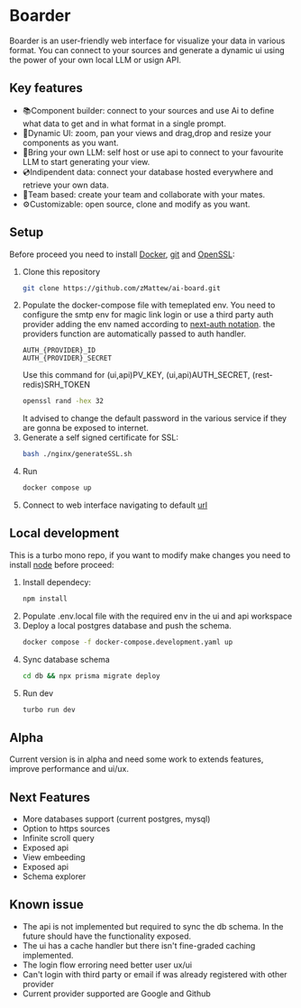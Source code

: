 # Boarder
Boarder is an user-friendly web interface for visualize your data in various format. You can connect to your sources and generate a dynamic ui using the power of your own local LLM or usign API.

## Key features
- 📚Component builder: connect to your sources and use Ai to define what data to get and in what format in a single prompt.
- 📱Dynamic UI: zoom, pan your views and drag,drop and resize your components as you want.
- 🧩Bring your own LLM: self host or use api to connect to your favourite LLM to start generating your view.
- 💿Indipendent data: connect your database hosted everywhere and retrieve your own data. 
- 🤝Team based: create your team and collaborate with your mates.
- ⚙️Customizable: open source, clone and modify as you want.

## Setup
Before proceed you need to install [Docker](https://www.docker.com/), [git](https://git-scm.com/downloads) and [OpenSSL](https://openssl-library.org/source/):
1. Clone this repository
   ```bash
   git clone https://github.com/zMattew/ai-board.git
   ```
2. Populate the docker-compose file with temeplated env.
   You need to configure the smtp env for magic link login or use a third party auth provider adding the env named according to [next-auth notation](https://authjs.dev/getting-started/authentication/oauth).
   the providers function are automatically passed to auth handler.
   ```dockercompose
   AUTH_{PROVIDER}_ID
   AUTH_{PROVIDER}_SECRET
   ```
   Use this command for (ui,api)PV_KEY, (ui,api)AUTH_SECRET, (rest-redis)SRH_TOKEN
   ```bash
   openssl rand -hex 32
   ```
   It advised to change the default password in the various service if they are gonna be exposed to internet.
4. Generate a self signed certificate for SSL:
   ```bash
   bash ./nginx/generateSSL.sh 
   ```
5. Run
   ```bash
   docker compose up
   ```
6. Connect to web interface navigating to default [url](https://localhost/home)
  
## Local development
This is a turbo mono repo, if you want to modify make changes you need to install [node](https://nodejs.org/en/download) before proceed:
1. Install dependecy:
   ```bash
   npm install
   ```
2. Populate .env.local file with the required env in the ui and api workspace
3. Deploy a local postgres database and push the schema.
   ```bash
   docker compose -f docker-compose.development.yaml up
   ```
4. Sync database schema 
   ```bash
   cd db && npx prisma migrate deploy
   ```
5. Run dev
   ```bash
   turbo run dev
   ```
## Alpha
Current version is in alpha and need some work to extends features, improve performance and ui/ux.

## Next Features 
- More databases support (current postgres, mysql)
- Option to https sources
- Infinite scroll query
- Exposed api
- View embeeding
- Exposed api
- Schema explorer

## Known issue
- The api is not implemented but required to sync the db schema. In the future should have the functionality exposed.
- The ui has a cache handler but there isn't fine-graded caching implemented.
- The login flow erroring need better user ux/ui
- Can't login with third party or email if was already registered with other provider
- Current provider supported are Google and Github